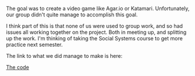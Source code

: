 The goal was to create a video game like Agar.io or Katamari. Unfortunately, our group didn't quite manage to accomplish this goal.

I think part of this is that none of us were used to group work, and so had issues all working together on the project. Both in meeting up, and splitting up the work. I'm thinking of taking the Social Systems course to get more practice next semester.

The link to what we did manage to make is here:

[The code](https://editor.p5js.org/quincywashington/sketches/8I4NXn2g8C)


